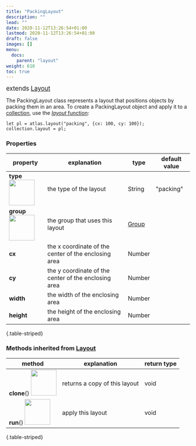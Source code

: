 ```yaml
---
title: "PackingLayout"
description: ""
lead: ""
date: 2020-11-12T13:26:54+01:00
lastmod: 2020-11-12T13:26:54+01:00
draft: false
images: []
menu:
  docs:
    parent: "layout"
weight: 610
toc: true
---
```


<span style="font-size:1.2em">extends [Layout](../layout/)</span><br>

The PackingLayout class represents a layout that positions objects by packing them in an area. To create a PackingLayout object and apply it to a [collection](../../group/collection/), use the [_layout_ function](../../global/func/):

    let pl = atlas.layout("packing", {cx: 100, cy: 100});
    collection.layout = pl;

### Properties
| property |  explanation   | type | default value |
| --- | --- | --- | --- |
|**type** <img width="70px" src="../../readonly.png"> | the type of the layout | String | "packing" | 
|**group** <img width="70px" src="../../readonly.png">| the group that uses this layout | [Group](../../group/group/) |  |
|**cx**| the x coordinate of the center of the enclosing area | Number |  |
|**cy**| the y coordinate of the center of the enclosing area | Number |  |
|**width**| the width of the enclosing area | Number |  |
|**height**| the height of the enclosing area | Number |  |
{.table-striped}

### Methods inherited from [Layout](../layout/)
| method |  explanation   | return type |
| --- | --- | --- |
| **clone**() <img width="70px" src="../../overrides.png"> | returns a copy of this layout | void |
| **run**() <img width="70px" src="../../overrides.png"> | apply this layout | void |
{.table-striped}
